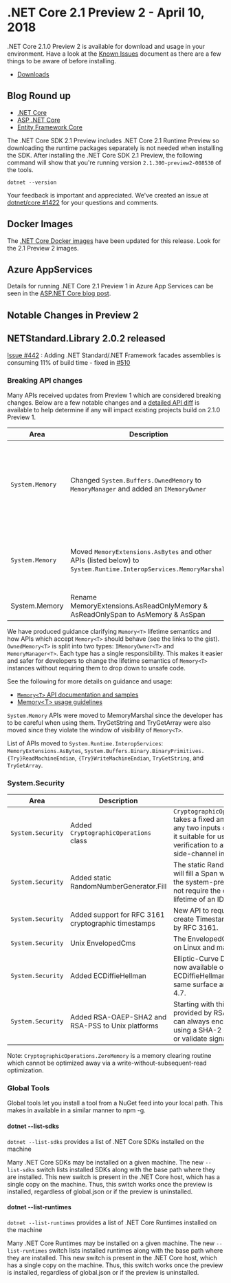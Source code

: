 # .NET Core 2.1 Preview 2 - April 10, 2018

.NET Core 2.1.0 Preview 2 is available for download and usage in your environment. Have a look at the [Known Issues](2.1.0-preview2-known-issues.md) document as there are a few things to be aware of before installing.

* [Downloads](https://dotnet.microsoft.com/download)

## Blog Round up

* [.NET Core](https://devblogs.microsoft.com/dotnet/announcing-net-core-2-1-preview-2/)
* [ASP .NET Core](https://devblogs.microsoft.com/dotnet/asp-net-core-2-1-0-preview2-now-available/)
* [Entity Framework Core](https://devblogs.microsoft.com/dotnet/announcing-entity-framework-core-2-1-preview-2/)

The .NET Core SDK 2.1 Preview includes .NET Core 2.1 Runtime Preview so downloading the runtime packages separately is not needed when installing the SDK. After installing the .NET Core SDK 2.1 Preview, the following command will show that you're running version `2.1.300-preview2-008530` of the tools.

`dotnet --version`

Your feedback is important and appreciated. We've created an issue at [dotnet/core #1422](https://github.com/dotnet/core/issues/1422) for your questions and comments.

## Docker Images

The [.NET Core Docker images](https://hub.docker.com/r/microsoft/dotnet/) have been updated for this release. Look for the 2.1 Preview 2 images.

## Azure AppServices

Details for running .NET Core 2.1 Preview 1 in Azure App Services can be seen in the [ASP.NET Core blog post](https://devblogs.microsoft.com/dotnet/asp-net-core-2-1-0-preview1-using-asp-net-core-previews-on-azure-app-service/).

## Notable Changes in Preview 2

## NETStandard.Library 2.0.2 released

[Issue #442](https://github.com/dotnet/standard/issues/442) : Adding .NET Standard/.NET Framework facades assemblies is consuming 11% of build time - fixed in [#510](https://github.com/dotnet/standard/pull/510)

### Breaking API changes

Many APIs received updates from Preview 1 which are considered breaking changes. Below are a few notable changes and a [detailed API diff](https://github.com/dotnet/core/tree/main/release-notes/2.1/Preview/api-diff/preview2) is available to help determine if any will impact existing projects build on 2.1.0 Preview 1.

| Area | Description | Details | Github Issue |
| ---- | ----------- | ------- | ------------ |
| `System.Memory` | Changed `System.Buffers.OwnedMemory` to `MemoryManager` and added an `IMemoryOwner` | This is a breaking change to System.Memory lifetime management APIs, to reduce pit-of-failure use-after-free security issues. | |
| `System.Memory` | Moved `MemoryExtensions.AsBytes` and other APIs (listed below) to `System.Runtime.InteropServices.MemoryMarshal`. | These APIs are unsafe as they allow skipping visible checks and can result in unexpected behaviors.| [corefx/27094](https://github.com/dotnet/corefx/issues/27094); [corefx/27451](https://github.com/dotnet/corefx/issues/27451) |
| System.Memory | Rename MemoryExtensions.AsReadOnlyMemory & AsReadOnlySpan to AsMemory & AsSpan | | [corefx/26894](https://github.com/dotnet/corefx/issues/26894) |

We have produced guidance clarifying `Memory<T>` lifetime semantics and how APIs which accept `Memory<T>` should behave (see the links to the gist). `OwnedMemory<T>` is split into two types: `IMemoryOwner<T>` and `MemoryManager<T>`. Each type has a single responsibility. This makes it easier and safer for developers to change the lifetime semantics of `Memory<T>` instances without requiring them to drop down to unsafe code.

See the following for more details on guidance and usage:

* [`Memory<T>` API documentation and samples](https://gist.github.com/GrabYourPitchforks/8efb15abbd90bc5b128f64981766e834)
* [Memory\<T> usage guidelines](https://gist.github.com/GrabYourPitchforks/4c3e1935fd4d9fa2831dbfcab35dffc6)

`System.Memory` APIs were moved to MemoryMarshal since the developer has to be careful when using them. TryGetString and TryGetArray were also moved since they violate the window of visibility of `Memory<T>`.

List of APIs moved to `System.Runtime.InteropServices`: `MemoryExtensions.AsBytes`, `System.Buffers.Binary.BinaryPrimitives.{Try}ReadMachineEndian`, `{Try}WriteMachineEndian`, `TryGetString`, and `TryGetArray`.

### System.Security

| Area | Description | Details |
| ---- | ----------- | ------- |
| `System.Security` | Added `CryptographicOperations` class | `CryptographicOperations.FixedTimeEquals` takes a fixed amount of time to return for any two inputs of the same length, making it suitable for use in cryptographic verification to avoid contributing to timing side-channel information.|
| `System.Security` | Added static RandomNumberGenerator.Fill | The static RandomNumberGenerator.Fill will fill a Span with random values using the system-preferred CSPRNG, and does not require the caller to manage the lifetime of an IDisposable resource. |
| `System.Security` | Added support for RFC 3161 cryptographic timestamps | New API to request, read, validate, and create TimestampToken values as defined by RFC 3161. |
| `System.Security` | Unix EnvelopedCms | The EnvelopedCms class is now available on Linux and macOS. |
| `System.Security` | Added ECDiffieHellman | Elliptic-Curve Diffie-Hellman (ECDH) is now available on .NET Core via the ECDiffieHellman class family with the same surface area as .NET Framework 4.7. |
| `System.Security` | Added RSA-OAEP-SHA2 and RSA-PSS to Unix platforms | Starting with this release the instance provided by RSA.Create() on .NET Core can always encrypt or decrypt with OAEP using a SHA-2 digest, as well as generate or validate signatures using RSA-PSS. |

Note: `CryptographicOperations.ZeroMemory` is a memory clearing routine which cannot be optimized away via a write-without-subsequent-read optimization.

### Global Tools

Global tools let you install a tool from a NuGet feed into your local path. This makes in available in a similar manner to npm -g.

#### dotnet --list-sdks

`dotnet --list-sdks` provides a list of .NET Core SDKs installed on the machine

Many .NET Core SDKs may be installed on a given machine. The new `--list-sdks` switch lists installed SDKs along with the base path where they are installed. This new switch is present in the .NET Core host, which has a single copy on the machine. Thus, this switch works once the preview is installed, regardless of global.json or if the preview is uninstalled.

#### dotnet --list-runtimes

`dotnet --list-runtimes` provides a list of .NET Core Runtimes installed on the machine

Many .NET Core Runtimes may be installed on a given machine. The new `--list-runtimes` switch lists installed runtimes along with the base path where they are installed. This new switch is present in the .NET Core host, which has a single copy on the machine. Thus, this switch works once the preview is installed, regardless of global.json or if the preview is uninstalled.
